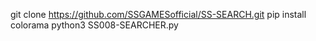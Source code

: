 git clone https://github.com/SSGAMESofficial/SS-SEARCH.git
pip install colorama
python3 SS008-SEARCHER.py